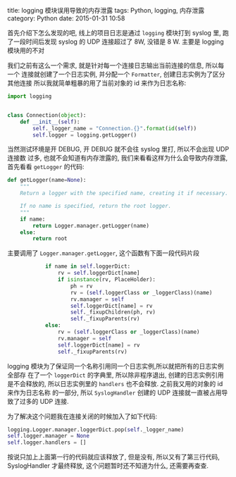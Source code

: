 title: logging 模块误用导致的内存泄露
tags: Python, logging, 内存泄露
category: Python
date: 2015-01-31 10:58

首先介绍下怎么发现的吧, 线上的项目日志是通过 `logging` 模块打到 syslog 里, 
跑了一段时间后发现 syslog 的 UDP 连接超过了 8W, 没错是 8 W. 主要是 logging 
模块用的不对

我们之前有这么一个需求, 就是针对每一个连接日志输出当前连接的信息, 所以每一个
连接就创建了一个日志实例, 并分配一个 `Formatter`, 创建日志实例为了区分其他连接
所以我就简单粗暴的用了当前对象的 id 来作为日志名称:

```python
import logging


class Connection(object):
    def __init__(self):
        self._logger_name = "Connection.{}".format(id(self))
        self.logger = logging.getLogger()
```

当然测试环境是开 DEBUG, 开 DEBUG 就不会往 syslog 里打, 所以不会出现 UDP 连接数
过多, 也就不会知道有内存泄露的, 我们来看看这样为什么会导致内存泄露, 首先看看 
`getLogger` 的代码:
```python
def getLogger(name=None):
    """
    Return a logger with the specified name, creating it if necessary.

    If no name is specified, return the root logger.
    """
    if name:
        return Logger.manager.getLogger(name)
    else:
        return root
```


主要调用了 `Logger.manager.getLogger`, 这个函数有下面一段代码片段

```python
            if name in self.loggerDict:
                rv = self.loggerDict[name]
                if isinstance(rv, PlaceHolder):
                    ph = rv
                    rv = (self.loggerClass or _loggerClass)(name)
                    rv.manager = self
                    self.loggerDict[name] = rv
                    self._fixupChildren(ph, rv)
                    self._fixupParents(rv)
            else:
                rv = (self.loggerClass or _loggerClass)(name)
                rv.manager = self
                self.loggerDict[name] = rv
                self._fixupParents(rv)
```

logging 模块为了保证同一个名称引用同一个日志实例,所以就把所有的日志实例全部存
在了一个 `loggerDict` 的字典里, 所以除非程序退出, 创建的日志实例引用是不会释放的,
所以日志实例里的 `handlers` 也不会释放. 之前我又用的对象的 id 来作为日志名称
的一部分, 所以 `SyslogHandler` 创建的 UDP 连接就一直被占用导致了过多的 UDP 连接. 

为了解决这个问题我在连接关闭的时候加入了如下代码:
```python
logging.Logger.manager.loggerDict.pop(self._logger_name)
self.logger.manager = None
self.logger.handlers = []
```

按说只加上上面第一行的代码就应该释放了, 但是没有, 所以又有了第三行代码, SyslogHandler
才最终释放, 这个问题暂时还不知道为什么, 还需要再查查.
